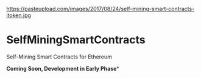 https://pasteupload.com/images/2017/08/24/self-mining-smart-contracts-itoken.jpg

# SelfMiningSmartContracts
Self-Mining Smart Contracts for Ethereum

**Coming Soon, Development in Early Phase***
